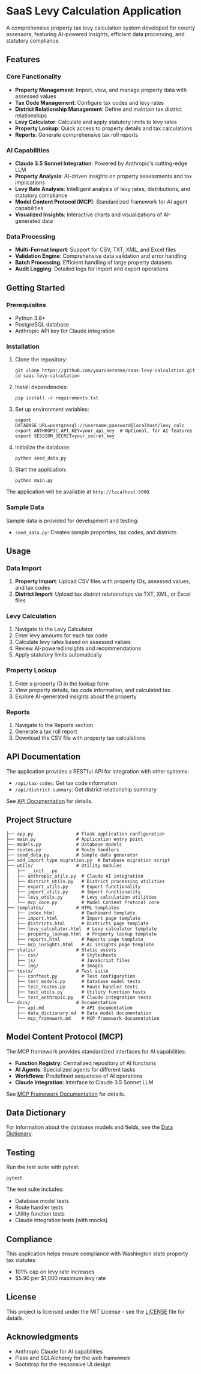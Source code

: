 # SaaS Levy Calculation Application

A comprehensive property tax levy calculation system developed for county assessors, featuring AI-powered insights, efficient data processing, and statutory compliance.

## Features

### Core Functionality

- **Property Management**: Import, view, and manage property data with assessed values
- **Tax Code Management**: Configure tax codes and levy rates
- **District Relationship Management**: Define and maintain tax district relationships
- **Levy Calculator**: Calculate and apply statutory limits to levy rates
- **Property Lookup**: Quick access to property details and tax calculations
- **Reports**: Generate comprehensive tax roll reports

### AI Capabilities

- **Claude 3.5 Sonnet Integration**: Powered by Anthropic's cutting-edge LLM
- **Property Analysis**: AI-driven insights on property assessments and tax implications
- **Levy Rate Analysis**: Intelligent analysis of levy rates, distributions, and statutory compliance
- **Model Content Protocol (MCP)**: Standardized framework for AI agent capabilities
- **Visualized Insights**: Interactive charts and visualizations of AI-generated data

### Data Processing

- **Multi-Format Import**: Support for CSV, TXT, XML, and Excel files
- **Validation Engine**: Comprehensive data validation and error handling
- **Batch Processing**: Efficient handling of large property datasets
- **Audit Logging**: Detailed logs for import and export operations

## Getting Started

### Prerequisites

- Python 3.8+
- PostgreSQL database
- Anthropic API key for Claude integration

### Installation

1. Clone the repository:
   ```
   git clone https://github.com/yourusername/saas-levy-calculation.git
   cd saas-levy-calculation
   ```

2. Install dependencies:
   ```
   pip install -r requirements.txt
   ```

3. Set up environment variables:
   ```
   export DATABASE_URL=postgresql://username:password@localhost/levy_calc
   export ANTHROPIC_API_KEY=your_api_key  # Optional, for AI features
   export SESSION_SECRET=your_secret_key
   ```

4. Initialize the database:
   ```
   python seed_data.py
   ```

5. Start the application:
   ```
   python main.py
   ```

The application will be available at `http://localhost:5000`.

### Sample Data

Sample data is provided for development and testing:
- `seed_data.py`: Creates sample properties, tax codes, and districts

## Usage

### Data Import

1. **Property Import**: Upload CSV files with property IDs, assessed values, and tax codes
2. **District Import**: Upload tax district relationships via TXT, XML, or Excel files

### Levy Calculation

1. Navigate to the Levy Calculator
2. Enter levy amounts for each tax code
3. Calculate levy rates based on assessed values
4. Review AI-powered insights and recommendations
5. Apply statutory limits automatically

### Property Lookup

1. Enter a property ID in the lookup form
2. View property details, tax code information, and calculated tax
3. Explore AI-generated insights about the property

### Reports

1. Navigate to the Reports section
2. Generate a tax roll report
3. Download the CSV file with property tax calculations

## API Documentation

The application provides a RESTful API for integration with other systems:

- `/api/tax-codes`: Get tax code information
- `/api/district-summary`: Get district relationship summary

See [API Documentation](docs/api.md) for details.

## Project Structure

```
├── app.py                # Flask application configuration
├── main.py               # Application entry point
├── models.py             # Database models
├── routes.py             # Route handlers
├── seed_data.py          # Sample data generator
├── add_import_type_migration.py  # Database migration script
├── utils/                # Utility modules
│   ├── __init__.py
│   ├── anthropic_utils.py  # Claude AI integration
│   ├── district_utils.py   # District processing utilities
│   ├── export_utils.py     # Export functionality
│   ├── import_utils.py     # Import functionality
│   ├── levy_utils.py       # Levy calculation utilities
│   └── mcp_core.py         # Model Content Protocol core
├── templates/            # HTML templates
│   ├── index.html          # Dashboard template
│   ├── import.html         # Import page template
│   ├── districts.html      # Districts page template
│   ├── levy_calculator.html  # Levy calculator template
│   ├── property_lookup.html  # Property lookup template
│   ├── reports.html        # Reports page template
│   └── mcp_insights.html   # AI insights page template
├── static/               # Static assets
│   ├── css/                # Stylesheets
│   ├── js/                 # JavaScript files
│   └── img/                # Images
├── tests/                # Test suite
│   ├── conftest.py         # Test configuration
│   ├── test_models.py      # Database model tests
│   ├── test_routes.py      # Route handler tests
│   ├── test_utils.py       # Utility function tests
│   └── test_anthropic.py   # Claude integration tests
└── docs/                 # Documentation
    ├── api.md              # API documentation
    ├── data_dictionary.md  # Data model documentation
    └── mcp_framework.md    # MCP framework documentation
```

## Model Content Protocol (MCP)

The MCP framework provides standardized interfaces for AI capabilities:

- **Function Registry**: Centralized repository of AI functions
- **AI Agents**: Specialized agents for different tasks
- **Workflows**: Predefined sequences of AI operations
- **Claude Integration**: Interface to Claude 3.5 Sonnet LLM

See [MCP Framework Documentation](docs/mcp_framework.md) for details.

## Data Dictionary

For information about the database models and fields, see the [Data Dictionary](docs/data_dictionary.md).

## Testing

Run the test suite with pytest:

```
pytest
```

The test suite includes:
- Database model tests
- Route handler tests
- Utility function tests
- Claude integration tests (with mocks)

## Compliance

This application helps ensure compliance with Washington state property tax statutes:
- 101% cap on levy rate increases
- $5.90 per $1,000 maximum levy rate

## License

This project is licensed under the MIT License - see the [LICENSE](LICENSE) file for details.

## Acknowledgments

- Anthropic Claude for AI capabilities
- Flask and SQLAlchemy for the web framework
- Bootstrap for the responsive UI design
